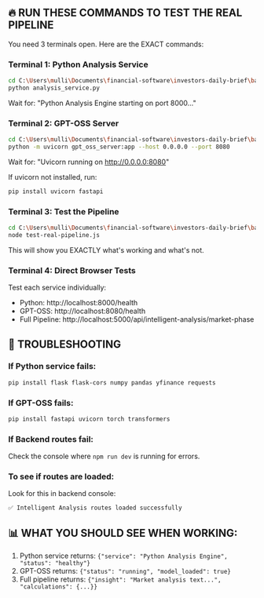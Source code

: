 ## 🔥 RUN THESE COMMANDS TO TEST THE REAL PIPELINE

You need 3 terminals open. Here are the EXACT commands:

### Terminal 1: Python Analysis Service
```bash
cd C:\Users\mulli\Documents\financial-software\investors-daily-brief\backend
python analysis_service.py
```

Wait for: "Python Analysis Engine starting on port 8000..."

### Terminal 2: GPT-OSS Server
```bash
cd C:\Users\mulli\Documents\financial-software\investors-daily-brief\backend
python -m uvicorn gpt_oss_server:app --host 0.0.0.0 --port 8080
```

Wait for: "Uvicorn running on http://0.0.0.0:8080"

If uvicorn not installed, run:
```bash
pip install uvicorn fastapi
```

### Terminal 3: Test the Pipeline
```bash
cd C:\Users\mulli\Documents\financial-software\investors-daily-brief\backend
node test-real-pipeline.js
```

This will show you EXACTLY what's working and what's not.

### Terminal 4: Direct Browser Tests

Test each service individually:
- Python: http://localhost:8000/health
- GPT-OSS: http://localhost:8080/health
- Full Pipeline: http://localhost:5000/api/intelligent-analysis/market-phase

## 🚨 TROUBLESHOOTING

### If Python service fails:
```bash
pip install flask flask-cors numpy pandas yfinance requests
```

### If GPT-OSS fails:
```bash
pip install fastapi uvicorn torch transformers
```

### If Backend routes fail:
Check the console where `npm run dev` is running for errors.

### To see if routes are loaded:
Look for this in backend console:
```
✅ Intelligent Analysis routes loaded successfully
```

## 📊 WHAT YOU SHOULD SEE WHEN WORKING:

1. Python service returns: `{"service": "Python Analysis Engine", "status": "healthy"}`
2. GPT-OSS returns: `{"status": "running", "model_loaded": true}`
3. Full pipeline returns: `{"insight": "Market analysis text...", "calculations": {...}}`